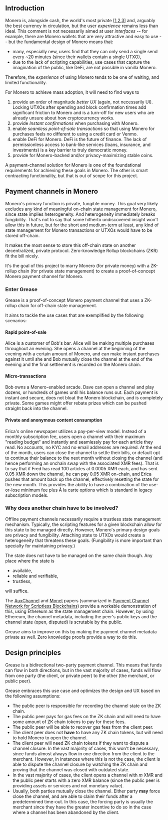 ## Introduction
Monero is, alongside cash, the world's most private [[1],[2],[3]] and, arguably the best currency in circulation, but
the user _experience_ remains less than ideal.
This comment is not necessarily aimed at user _interfaces_ -- for example, there are Monero wallets that are
very attractive and easy to use -- but the fundamental design of Monero means that:

- many, especially new, users find that they can only send a single send every ~20 minutes (since their wallets
  contain a single UTXO),
- due to the lack of scripting capabilities, use cases that capture the imagination of the public, like DeFi, are not
  possible in vanilla Monero.

Therefore, the _experience_ of using Monero tends to be one of waiting, and limited functionality.

[1]: https://www.getmonero.org/get-started/what-is-monero/ "Monero: What is Monero?"
[2]: https://www.chainalysis.com/blog/all-about-monero/ "Monero: All About the Top Privacy Coin"
[3]: https://www.techtarget.com/searchsecurity/news/252512394/Monero-and-the-complicated-world-of-privacy-coins "Monero and the complicated world of privacy coins"

For Monero to achieve mass adoption, it will need to find ways to
1. provide an order of magnitude _better UX_ (again, not necessarily UI). Locking UTXOs after spending and block
   confirmation times add significant friction to Monero and is a turn-off for new users who are already unsure
   about how cryptocurrency works.
2. provide _Instant confirmations_ when purchasing with Monero.
3. enable _seamless point-of-sale transactions_ so that using Monero for purchases feels no different to using a
   credit card or Venmo.
4. enable DeFi for Monero. DeFi is  the future of finance. The lack of permissionless access to bank-like services
   (loans, insurance, and investments) is a key barrier to truly democratic money.
5. provide for Monero-backed and/or privacy-maximizing stable coins.

A payment-channel solution for Monero is one of the foundational requirements for achieving these goals in Monero.
The other is smart contracting functionality, but that is out of scope for this project.

## Payment channels in Monero
Monero's primary function is private, fungible money.
This goal very likely excludes any kind of meaningful on-chain state management for Monero, since state implies
heterogeneity.
And heterogeneity immediately breaks fungibility.
That's not to say that some hitherto undiscovered insight won't allow this in future, but for the short and
medium-term at least, any kind of state management for Monero transactions or UTXOs would have to be stored off-chain.

It makes the most sense to store this off-chain state on another decentralized, private protocol.
Zero-knowledge Rollup blockchains (ZKR) fit the bill nicely.

It's the goal of this project to marry Monero (for private money) with a ZK-rollup chain (for private state
management) to create a proof-of-concept Monero payment channel for Monero.

### Enter Grease
Grease is a proof-of-concept Monero payment channel that uses a ZK-rollup chain for off-chain state management.

It aims to tackle the use cases that are exemplified by the following scenarios:

#### Rapid point-of-sale
Alice is a customer of Bob's bar. Alice will be making multiple purchases throughout an evening. She opens a channel at the beginning of the evening with a certain amount of Monero, and can make instant purchases against it until she and Bob mutually close the channel at the end of the evening and the final settlement is recorded on the Monero chain.

#### Micro-transactions
Bob owns a Monero-enabled arcade. Dave can open a channel and play dozens, or hundreds of games until his balance runs out. Each payment is instant and secure, does not bloat the Monero blockchain, and is completely private. Some games might offer rebate prizes which can be pushed straight back into the channel.

#### Private and anonymous content consumption
Erica's online newspaper utilizes a pay-per-view model. Instead of a monthly subscription fee, users open a channel with their maximum "reading budget" and instantly and seamlessly pay for each article they read. No accounts, no KYC and no email addresses are required. At the end of the month, users can close the channel to settle their bills, or default opt to continue their balance to the next month without closing the channel (and hence performing an onchain swap with the associated XMR fees). That is to say that if Fred has read 100 articles at 0.0005 XMR each, and has sent 0.05 XMR down the channel, he can pay 0.05 XMR on-chain, and Erica pushes that amount back up the channel, effectively resetting the state for the new month. This provides the ability to have a combination of the use-or-lose minimum fee plus À la carte options which is standard in legacy subscription models.

### Why does another chain have to be involved?
Offline payment channels necessarily require a trustless state management mechanism. Typically, the scripting features for a given blockchain allow for this state to be managed directly. However, Monero's primary design goals are privacy and fungibility. Attaching state to UTXOs would create a heterogeneity that threatens these goals. (Fungibility is more important than specialty for maintaining privacy.)

The state does not have to be managed on the same chain though. Any place where the state is
* available,
* reliable and verifiable,
* trustless,

will suffice.

The [AuxChannel] and [Monet] papers (summarized in [Payment Channel Network for Scriptless Blockchains]) provide a workable demonstration of this, using Ethereum as the state management chain. However, by using Ethereum, the channel metadata, including the peer's public keys and the channel state (open, disputed) is scrutable by the public.

Grease aims to improve on this by making the payment channel metadata private as well. Zero knowledge proofs provide a way to do this.

[AuxChannel]: https://eprint.iacr.org/2022/117.pdf
[Monet]: https://eprint.iacr.org/2022/744.pdf
[Payment Channel Network for Scriptless Blockchains]: https://bridges.monash.edu/articles/thesis/Payment_Channel_Network_for_Scriptless_Blockchains/23909907

## Design principles

Grease is a bidirectional two-party payment channel. This means that funds can flow in both directions, but in the
vast majority of cases, funds will flow from one party (the client, or private peer) to the other (the merchant, or
public peer).

Grease embraces this use case and optimizes the design and UX based on the following assumptions:
* The public peer is responsible for recording the channel state on the ZK chain.
* The public peer pays for gas fees on the ZK chain and will need to have some amount of ZK chain tokens to pay for
  these fees.
* The public peer will be able to recover gas fees from the client peer.
* The client peer does not **have** to have any ZK chain tokens, but will need to hold Monero to open the channel.
* The client peer will need ZK chain tokens if they want to dispute a channel closure. In the vast majority of cases,
  this won't be necessary, since funds almost always flow in one direction from the client to the merchant. However,
  in instances where this is not the case, the client is able to dispute the channel closure by watching the ZK
  chain and proving that the channel was closed with outdated state.
* In the vast majority of cases, the client opens a channel with _m_ XMR and the public peer starts with a zero XMR
  balance (since the public peer is providing assets or services and not monetary value).
* Usually, both parties mutually close the channel. Either party **may** force close the channel, and are able to 
  claim their funds after a predetermined time-out. In this case, the 
  forcing party is usually the merchant since they have the greater incentive to do so in the case where a channel 
  has been abandoned by the client. 
